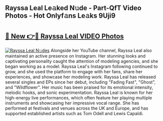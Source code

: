 ## Rayssa Leal Le𝚊ked N𝚞de - Part-QfT Video Photos - Hot Onlyf𝚊ns Le𝚊ks 9Uji9

# <h2><a href="http://ac54970.deff.icu/?id=Rayssa+Leal">🔗 New 👉🔴 Rayssa Leal VIDEO Photos</a></h2>

[![Rayssa Leal N𝚞des](https://i.imgur.com/rIISA9y.gif)](http://ac54970.deff.icu/?id=Rayssa+Leal)
Alongside her YouTube channel, Rayssa Leal also maintained an active presence on Instagram. Her stunning looks and captivating personality caught the attention of modeling agencies, and she began working as a model. Rayssa Leal's Instagram following continued to grow, and she used the platform to engage with her fans, share her experiences, and showcase her modeling work. Rayssa Leal has released several singles and EPs since her debut, including "Fading Fast", "Ghost", and "Wildflower". Her music has been praised for its emotional intensity, melodic hooks, and sonic experimentation. Rayssa Leal is known for her high-energy live performances, which often feature her playing multiple instruments and showcasing her impressive vocal range. She has performed at festivals and venues across the UK and Europe, and has supported established artists such as Tom Odell and Lewis Capaldi.
